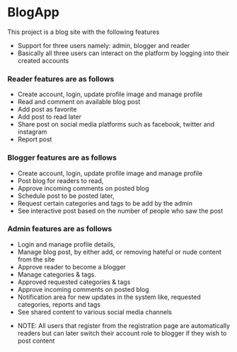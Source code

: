 # BlogApp

This project is a blog site with the following features
- Support for three users namely: admin, blogger and reader
- Basically all three users can interact on the platform by logging into their created accounts

### Reader features are as follows
- Create account, login, update profile image and manage profile
- Read and comment on available blog post
- Add post as favorite
- Add post to read later
- Share post on social media platforms such as facebook, twitter and instagram
- Report post

### Blogger features are as follows
- Create account, login, update profile image and manage profile
- Post blog for readers to read,
- Approve incoming comments on posted blog
- Schedule post to be posted later,
- Request certain categories and tags to be add by the admin
- See interactive post based on the number of people who saw the post

### Admin features are as follows
- Login and manage profile details,
- Manage blog post, by either add, or removing hateful or nude content from the site
- Approve reader to become a blogger
- Manage categories & tags.
- Approved requested categories & tags
- Approve incoming comments on posted blog
- Notification area for new updates in the system like, requested categories, reports and tags
- See shared content to various social media channels


* NOTE: All users that register from the registration page are automatically readers but can later switch their account role to blogger if they wish to post content